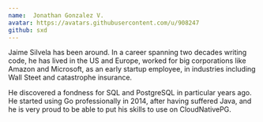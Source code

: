 ```yaml
---
name:  Jonathan Gonzalez V.
avatar: https://avatars.githubusercontent.com/u/908247
github: sxd
---
```


Jaime Silvela has been around. In a career spanning two decades writing code,
he has lived in the US and Europe, worked for big corporations like Amazon and
Microsoft, as an early startup employee, in industries including Wall Steet and
catastrophe insurance.

He discovered a fondness for SQL and PostgreSQL in particular years ago. He
started using Go professionally in 2014, after having suffered Java, and he is
very proud to be able to put his skills to use on CloudNativePG.
